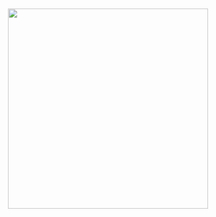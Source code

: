 <h1 align="Center"><img src="https://media2.giphy.com/media/v1.Y2lkPTc5MGI3NjExMjJxYnZoeGpoazAycjg3YzZrNHl3czFwbnE3dDZsOWpsd2l0ZWRxNCZlcD12MV9pbnRlcm5hbF9naWZfYnlfaWQmY3Q9Zw/3og0IFrHkIglEOg8Ba/giphy.gif" width="400px"></h1>
